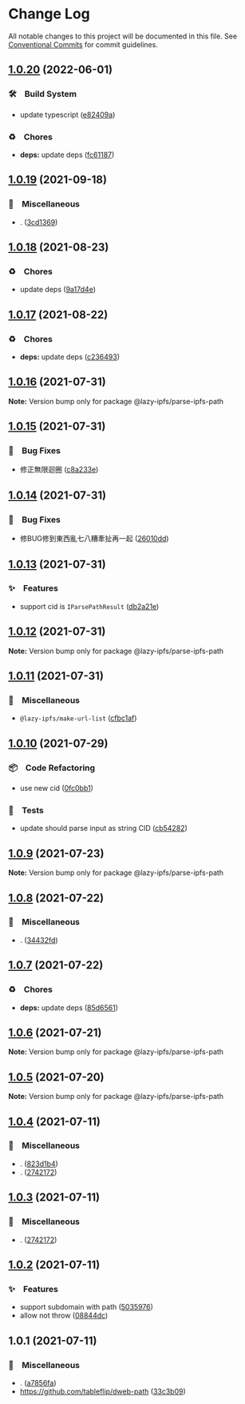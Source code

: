 # Change Log

All notable changes to this project will be documented in this file.
See [Conventional Commits](https://conventionalcommits.org) for commit guidelines.

## [1.0.20](https://github.com/bluelovers/ws-ipfs/compare/@lazy-ipfs/parse-ipfs-path@1.0.19...@lazy-ipfs/parse-ipfs-path@1.0.20) (2022-06-01)


### 🛠　Build System

* update typescript ([e82409a](https://github.com/bluelovers/ws-ipfs/commit/e82409a1d08dcfae1d7e6a1c628d5280b22fb6b7))


### ♻️　Chores

* **deps:** update deps ([fc61187](https://github.com/bluelovers/ws-ipfs/commit/fc61187b003a17693ce8ba63ec8d80a5981dd9ce))





## [1.0.19](https://github.com/bluelovers/ws-ipfs/compare/@lazy-ipfs/parse-ipfs-path@1.0.18...@lazy-ipfs/parse-ipfs-path@1.0.19) (2021-09-18)


### 🔖　Miscellaneous

* . ([3cd1369](https://github.com/bluelovers/ws-ipfs/commit/3cd1369d3d47541d145c774e94511f7e99d07f71))





## [1.0.18](https://github.com/bluelovers/ws-ipfs/compare/@lazy-ipfs/parse-ipfs-path@1.0.17...@lazy-ipfs/parse-ipfs-path@1.0.18) (2021-08-23)


### ♻️　Chores

* update deps ([9a17d4e](https://github.com/bluelovers/ws-ipfs/commit/9a17d4e55367a4fb17b4c1f65ed896ffbd593049))





## [1.0.17](https://github.com/bluelovers/ws-ipfs/compare/@lazy-ipfs/parse-ipfs-path@1.0.16...@lazy-ipfs/parse-ipfs-path@1.0.17) (2021-08-22)


### ♻️　Chores

* **deps:** update deps ([c236493](https://github.com/bluelovers/ws-ipfs/commit/c236493e8eb6014e3c2265492262cce1ac9c400c))





## [1.0.16](https://github.com/bluelovers/ws-ipfs/compare/@lazy-ipfs/parse-ipfs-path@1.0.15...@lazy-ipfs/parse-ipfs-path@1.0.16) (2021-07-31)

**Note:** Version bump only for package @lazy-ipfs/parse-ipfs-path





## [1.0.15](https://github.com/bluelovers/ws-ipfs/compare/@lazy-ipfs/parse-ipfs-path@1.0.14...@lazy-ipfs/parse-ipfs-path@1.0.15) (2021-07-31)


### 🐛　Bug Fixes

* 修正無限迴圈 ([c8a233e](https://github.com/bluelovers/ws-ipfs/commit/c8a233eb0382daed885a71ce638eb06c6e5ac1d0))





## [1.0.14](https://github.com/bluelovers/ws-ipfs/compare/@lazy-ipfs/parse-ipfs-path@1.0.13...@lazy-ipfs/parse-ipfs-path@1.0.14) (2021-07-31)


### 🐛　Bug Fixes

* 修BUG修到東西亂七八糟牽扯再一起 ([26010dd](https://github.com/bluelovers/ws-ipfs/commit/26010ddd66114e2d08644ccca52febb3d4a2469e))





## [1.0.13](https://github.com/bluelovers/ws-ipfs/compare/@lazy-ipfs/parse-ipfs-path@1.0.12...@lazy-ipfs/parse-ipfs-path@1.0.13) (2021-07-31)


### ✨　Features

* support cid is `IParsePathResult` ([db2a21e](https://github.com/bluelovers/ws-ipfs/commit/db2a21e6cca6eafd08855044b57d39ce6cf694ba))





## [1.0.12](https://github.com/bluelovers/ws-ipfs/compare/@lazy-ipfs/parse-ipfs-path@1.0.11...@lazy-ipfs/parse-ipfs-path@1.0.12) (2021-07-31)

**Note:** Version bump only for package @lazy-ipfs/parse-ipfs-path





## [1.0.11](https://github.com/bluelovers/ws-ipfs/compare/@lazy-ipfs/parse-ipfs-path@1.0.10...@lazy-ipfs/parse-ipfs-path@1.0.11) (2021-07-31)


### 🔖　Miscellaneous

* `@lazy-ipfs/make-url-list` ([cfbc1af](https://github.com/bluelovers/ws-ipfs/commit/cfbc1af8f61c0ff76f07c7f1359ffdcb41e6b6cb))





## [1.0.10](https://github.com/bluelovers/ws-ipfs/compare/@lazy-ipfs/parse-ipfs-path@1.0.9...@lazy-ipfs/parse-ipfs-path@1.0.10) (2021-07-29)


### 📦　Code Refactoring

* use new cid ([0fc0bb1](https://github.com/bluelovers/ws-ipfs/commit/0fc0bb14e09b80adcea3d059dd3edc7aaca71a6c))


### 🚨　Tests

* update should parse input as string CID ([cb54282](https://github.com/bluelovers/ws-ipfs/commit/cb54282537523556878d283d4941c0d7a82d2ff1))





## [1.0.9](https://github.com/bluelovers/ws-ipfs/compare/@lazy-ipfs/parse-ipfs-path@1.0.8...@lazy-ipfs/parse-ipfs-path@1.0.9) (2021-07-23)

**Note:** Version bump only for package @lazy-ipfs/parse-ipfs-path





## [1.0.8](https://github.com/bluelovers/ws-ipfs/compare/@lazy-ipfs/parse-ipfs-path@1.0.7...@lazy-ipfs/parse-ipfs-path@1.0.8) (2021-07-22)


### 🔖　Miscellaneous

* . ([34432fd](https://github.com/bluelovers/ws-ipfs/commit/34432fd827763dc4c63329e99dc37e91b25a27cd))





## [1.0.7](https://github.com/bluelovers/ws-ipfs/compare/@lazy-ipfs/parse-ipfs-path@1.0.6...@lazy-ipfs/parse-ipfs-path@1.0.7) (2021-07-22)


### ♻️　Chores

* **deps:** update deps ([85d6561](https://github.com/bluelovers/ws-ipfs/commit/85d6561e987b7753cdd248b73a5e74a82d4c23e7))





## [1.0.6](https://github.com/bluelovers/ws-ipfs/compare/@lazy-ipfs/parse-ipfs-path@1.0.5...@lazy-ipfs/parse-ipfs-path@1.0.6) (2021-07-21)

**Note:** Version bump only for package @lazy-ipfs/parse-ipfs-path





## [1.0.5](https://github.com/bluelovers/ws-ipfs/compare/@lazy-ipfs/parse-ipfs-path@1.0.4...@lazy-ipfs/parse-ipfs-path@1.0.5) (2021-07-20)

**Note:** Version bump only for package @lazy-ipfs/parse-ipfs-path





## [1.0.4](https://github.com/bluelovers/ws-ipfs/compare/@lazy-ipfs/parse-ipfs-path@1.0.2...@lazy-ipfs/parse-ipfs-path@1.0.4) (2021-07-11)


### 🔖　Miscellaneous

* . ([823d1b4](https://github.com/bluelovers/ws-ipfs/commit/823d1b4add2fb35bc228e738708fad903ea29df1))
* . ([2742172](https://github.com/bluelovers/ws-ipfs/commit/2742172440928000c1c6aa873c933a5744c49f69))





## [1.0.3](https://github.com/bluelovers/ws-ipfs/compare/@lazy-ipfs/parse-ipfs-path@1.0.2...@lazy-ipfs/parse-ipfs-path@1.0.3) (2021-07-11)


### 🔖　Miscellaneous

* . ([2742172](https://github.com/bluelovers/ws-ipfs/commit/2742172440928000c1c6aa873c933a5744c49f69))





## [1.0.2](https://github.com/bluelovers/ws-ipfs/compare/@lazy-ipfs/parse-ipfs-path@1.0.1...@lazy-ipfs/parse-ipfs-path@1.0.2) (2021-07-11)


### ✨　Features

* support subdomain with path ([5035976](https://github.com/bluelovers/ws-ipfs/commit/50359768e282533776b44226fb3cd0e4851127df))
* allow not throw ([08844dc](https://github.com/bluelovers/ws-ipfs/commit/08844dc05ac6332296f82a847762025467a20cb0))





## 1.0.1 (2021-07-11)


### 🔖　Miscellaneous

* . ([a7856fa](https://github.com/bluelovers/ws-ipfs/commit/a7856fae4b3f43fca416382b88f93cfcfbee80b8))
* https://github.com/tableflip/dweb-path ([33c3b09](https://github.com/bluelovers/ws-ipfs/commit/33c3b091d9ff1f3fd743916bdcb1c7ee85dd513e))
